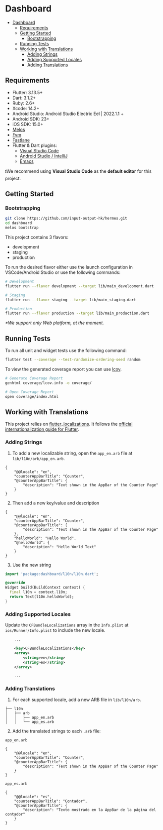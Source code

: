 # Dashboard

<!-- markdownlint-disable MD029 -->

* [Dashboard](#dashboard)
    * [Requirements](#requirements)
    * [Getting Started](#getting-started)
        * [Bootstrapping](#bootstrapping)
    * [Running Tests](#running-tests)
    * [Working with Translations](#working-with-translations)
        * [Adding Strings](#adding-strings)
        * [Adding Supported Locales](#adding-supported-locales)
        * [Adding Translations](#adding-translations)

## Requirements

* Flutter: 3.13.5+
* Dart: 3.1.2+
* Ruby: 2.6+
* Xcode: 14.2+
* Android Studio: Android Studio Electric Eel | 2022.1.1 +
* Android SDK: 23+
* iOS SDK: 15.0+
* [Melos](https://melos.invertase.dev)
* [Fvm](https://fvm.app/)
* [Fastlane](https://fastlane.tools)
* Flutter & Dart plugins:
    * [Visual Studio Code](https://flutter.dev/docs/get-started/editor?tab=vscode)
    * [Android Studio / IntelliJ](https://flutter.dev/docs/get-started/editor?tab=androidstudio)
    * [Emacs](https://docs.flutter.dev/get-started/editor?tab=emacs)

❗️We recommend using **Visual Studio Code** as the **default editor** for this project.

## Getting Started

### Bootstrapping

```sh
git clone https://github.com/input-output-hk/hermes.git
cd dashboard
melos bootstrap
```

This project contains 3 flavors:

* development
* staging
* production

To run the desired flavor either use the launch configuration in VSCode/Android Studio or use the following commands:

```sh
# Development
flutter run --flavor development --target lib/main_development.dart

# Staging
flutter run --flavor staging --target lib/main_staging.dart

# Production
flutter run --flavor production --target lib/main_production.dart
```

*\*We support only Web platform, at the moment.*

## Running Tests

To run all unit and widget tests use the following command:

```sh
flutter test --coverage --test-randomize-ordering-seed random
```

To view the generated coverage report you can use [lcov](https://github.com/linux-test-project/lcov).

```sh
# Generate Coverage Report
genhtml coverage/lcov.info -o coverage/

# Open Coverage Report
open coverage/index.html
```

## Working with Translations

This project relies on [flutter_localizations](https://github.com/flutter/flutter/tree/master/packages/flutter_localizations).
It follows the [official internationalization guide for Flutter][flutter-intl-guide].

### Adding Strings

1. To add a new localizable string, open the `app_en.arb` file at `lib/l10n/arb/app_en.arb`.

```arb
{
    "@@locale": "en",
    "counterAppBarTitle": "Counter",
    "@counterAppBarTitle": {
        "description": "Text shown in the AppBar of the Counter Page"
    }
}
```

2. Then add a new key/value and description

```arb
{
    "@@locale": "en",
    "counterAppBarTitle": "Counter",
    "@counterAppBarTitle": {
        "description": "Text shown in the AppBar of the Counter Page"
    },
    "helloWorld": "Hello World",
    "@helloWorld": {
        "description": "Hello World Text"
    }
}
```

3. Use the new string

```dart
import 'package:dashboard/l10n/l10n.dart';

@override
Widget build(BuildContext context) {
  final l10n = context.l10n;
  return Text(l10n.helloWorld);
}
```

### Adding Supported Locales

Update the `CFBundleLocalizations` array in the `Info.plist` at `ios/Runner/Info.plist` to include the new locale.

```xml
    ...

    <key>CFBundleLocalizations</key>
    <array>
        <string>en</string>
        <string>es</string>
    </array>

    ...
```

### Adding Translations

1. For each supported locale, add a new ARB file in `lib/l10n/arb`.

```tree
├── l10n
│   ├── arb
│   │   ├── app_en.arb
│   │   └── app_es.arb
```

2. Add the translated strings to each `.arb` file:

`app_en.arb`

```arb
{
    "@@locale": "en",
    "counterAppBarTitle": "Counter",
    "@counterAppBarTitle": {
        "description": "Text shown in the AppBar of the Counter Page"
    }
}
```

<!-- cspell: words Contador Texto mostrado página -->

`app_es.arb`

```arb
{
    "@@locale": "es",
    "counterAppBarTitle": "Contador",
    "@counterAppBarTitle": {
        "description": "Texto mostrado en la AppBar de la página del contador"
    }
}
```

[flutter-intl-guide]: https://docs.flutter.dev/development/accessibility-and-localization/internationalization
